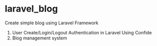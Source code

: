 # laravel_blog
Create simple blog using Laravel Framework

1. User Create/Login/Logout Authentication in Laravel Using Confide
2. Blog management system
